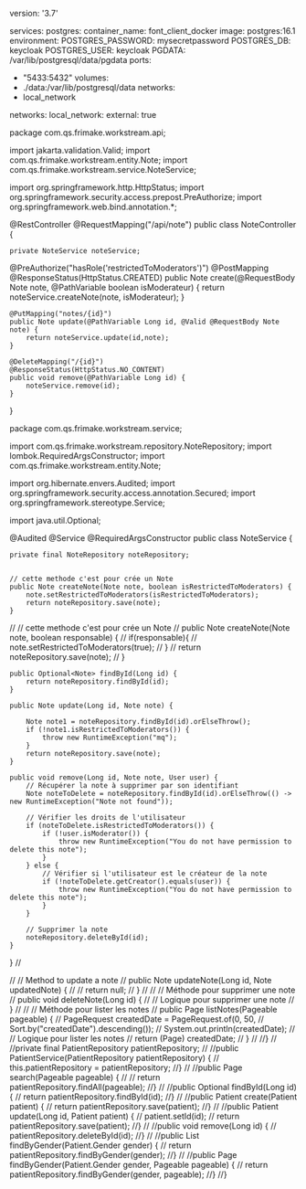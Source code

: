 version: '3.7'

services:
postgres:
container_name: font_client_docker
image: postgres:16.1
environment:
POSTGRES_PASSWORD: mysecretpassword
POSTGRES_DB: keycloak
POSTGRES_USER: keycloak
PGDATA: /var/lib/postgresql/data/pgdata
ports:
- "5433:5432"
volumes:
- ./data:/var/lib/postgresql/data
networks:
- local_network

networks:
local_network:
external: true



package com.qs.frimake.workstream.api;

import jakarta.validation.Valid;
import com.qs.frimake.workstream.entity.Note;
import com.qs.frimake.workstream.service.NoteService;

import org.springframework.http.HttpStatus;
import org.springframework.security.access.prepost.PreAuthorize;
import org.springframework.web.bind.annotation.*;


@RestController
@RequestMapping("/api/note")
public class NoteController {

    private NoteService noteService;

@PreAuthorize("hasRole('restrictedToModerators')")
@PostMapping
@ResponseStatus(HttpStatus.CREATED)
public Note create(@RequestBody Note note, @PathVariable boolean isModerateur) {
return noteService.createNote(note, isModerateur);
}

    @PutMapping("notes/{id}")
    public Note update(@PathVariable Long id, @Valid @RequestBody Note note) {
        return noteService.update(id,note);
    }

    @DeleteMapping("/{id}")
    @ResponseStatus(HttpStatus.NO_CONTENT)
    public void remove(@PathVariable Long id) {
        noteService.remove(id);
    }

}



package com.qs.frimake.workstream.service;


import com.qs.frimake.workstream.repository.NoteRepository;
import lombok.RequiredArgsConstructor;
import com.qs.frimake.workstream.entity.Note;

import org.hibernate.envers.Audited;
import org.springframework.security.access.annotation.Secured;
import org.springframework.stereotype.Service;


import java.util.Optional;

@Audited
@Service
@RequiredArgsConstructor
public class NoteService {

    private final NoteRepository noteRepository;


    // cette methode c'est pour crée un Note
    public Note createNote(Note note, boolean isRestrictedToModerators) {
        note.setRestrictedToModerators(isRestrictedToModerators);
        return noteRepository.save(note);
    }

//    // cette methode c'est pour crée un Note
//    public Note createNote(Note note, boolean responsable) {
//        if(responsable){
//            note.setRestrictedToModerators(true);
//        }
//        return noteRepository.save(note);
//    }

    public Optional<Note> findById(Long id) {
        return noteRepository.findById(id);
    }

    public Note update(Long id, Note note) {

        Note note1 = noteRepository.findById(id).orElseThrow();
        if (!note1.isRestrictedToModerators()) {
            throw new RuntimeException("mq");
        }
        return noteRepository.save(note);
    }

    public void remove(Long id, Note note, User user) {
        // Récupérer la note à supprimer par son identifiant
        Note noteToDelete = noteRepository.findById(id).orElseThrow(() -> new RuntimeException("Note not found"));

        // Vérifier les droits de l'utilisateur
        if (noteToDelete.isRestrictedToModerators()) {
            if (!user.isModerator()) {
                throw new RuntimeException("You do not have permission to delete this note");
            }
        } else {
            // Vérifier si l'utilisateur est le créateur de la note
            if (!noteToDelete.getCreator().equals(user)) {
                throw new RuntimeException("You do not have permission to delete this note");
            }
        }

        // Supprimer la note
        noteRepository.deleteById(id);
    }
}
//

//    //  Method to update a note
//    public Note updateNote(Long id, Note updatedNote) {
//
//        return null;
//    }
//
//    // Méthode pour supprimer une note
//    public void deleteNote(Long id) {
//        // Logique pour supprimer une note
//    }
//
//    // Méthode pour lister les notes
//    public Page<Note> listNotes(Pageable pageable) {
//        PageRequest createdDate = PageRequest.of(0, 50,
//                Sort.by("createdDate").descending());
//        System.out.println(createdDate);
//        // Logique pour lister les notes
//        return (Page<Note>) createdDate;
//    }
//
//}
//
//private final PatientRepository patientRepository;
//
//public PatientService(PatientRepository patientRepository) {
//    this.patientRepository = patientRepository;
//}
//
//public Page<Patient> search(Pageable pageable) {
//
//    return patientRepository.findAll(pageable);
//}
//
//public Optional<Patient> findById(Long id) {
//    return patientRepository.findById(id);
//}
//
//public Patient create(Patient patient) {
//    return patientRepository.save(patient);
//}
//
//public Patient update(Long id, Patient patient) {
//    patient.setId(id);
//    return patientRepository.save(patient);
//}
//
//public void remove(Long id) {
//    patientRepository.deleteById(id);
//}
//
//public List<Patient> findByGender(Patient.Gender gender) {
//    return patientRepository.findByGender(gender);
//}
//
//public Page<Patient> findByGender(Patient.Gender gender, Pageable pageable) {
//    return patientRepository.findByGender(gender, pageable);
//}
//}



